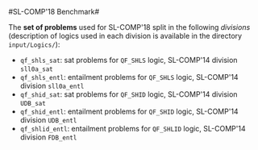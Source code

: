 #SL-COMP'18 Benchmark#

The **set of problems** used for SL-COMP'18
split in the following _divisions_
(description of logics used in each division is available
in the directory `input/Logics/`):

* `qf_shls_sat`: sat problems for `QF_SHLS` logic, SL-COMP'14 division `sll0a_sat`
* `qf_shls_entl`: entailment problems for `QF_SHLS` logic, SL-COMP'14 division `sll0a_entl`
* `qf_shid_sat`: sat problems for `QF_SHID` logic, SL-COMP'14 division `UDB_sat`
* `qf_shid_entl`: entailment problems for `QF_SHID` logic, SL-COMP'14 division `UDB_entl`
* `qf_shlid_entl`: entailment problems for `QF_SHLID` logic, SL-COMP'14 division `FDB_entl`


